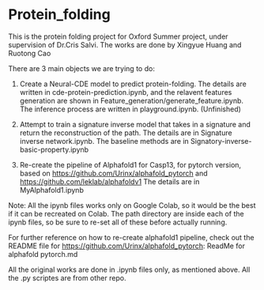# Protein_folding
This is the protein folding project for Oxford Summer project, under supervision of Dr.Cris Salvi. 
The works are done by Xingyue Huang and Ruotong Cao

There are 3 main objects we are trying to do:

1. Create a Neural-CDE model to predict protein-folding. 
     The details are written in cde-protein-prediction.ipynb, and the relavent features generation are shown in Feature_generation/generate_feature.ipynb. The inference process are written in playground.ipynb.
(Unfinished)

2. Attempt to train a signature inverse model that takes in a signature and return the reconstruction of the path.
     The details are in Signature inverse network.ipynb. The baseline methods are in Signatory-inverse-basic-property.ipynb
     
3. Re-create the pipeline of Alphafold1 for Casp13, for pytorch version, based on https://github.com/Urinx/alphafold_pytorch and https://github.com/leklab/alphafoldv1
     The details are in MyAlphafold1.ipynb

Note: All the ipynb files works only on Google Colab, so it would be the best if it can be recreated on Colab. The path directory are inside each of the ipynb files, so be sure to re-set all of these before actually running.

For further reference on how to re-create alphafold1 pipeline, check out the README file for https://github.com/Urinx/alphafold_pytorch: ReadMe for alphafold pytorch.md

All the original works are done in .ipynb files only, as mentioned above. All the .py scriptes are from other repo.
